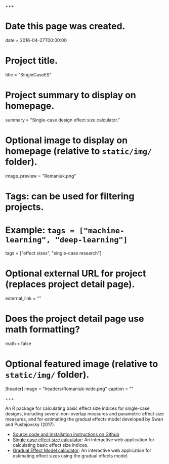 +++
# Date this page was created.
date = 2016-04-27T00:00:00

# Project title.
title = "SingleCaseES"

# Project summary to display on homepage.
summary = "Single-case design effect size calculator."

# Optional image to display on homepage (relative to `static/img/` folder).
image_preview = "Romaniuk.png"

# Tags: can be used for filtering projects.
# Example: `tags = ["machine-learning", "deep-learning"]`
tags = ["effect sizes", "single-case research"]

# Optional external URL for project (replaces project detail page).
external_link = ""

# Does the project detail page use math formatting?
math = false

# Optional featured image (relative to `static/img/` folder).
[header]
image = "headers/Romaniuk-wide.png"
caption = ""

+++

An R package for calculating basic effect size indices for single-case designs, including several non-overlap measures and parametric effect size measures, and for estimating the gradual effects model developed by Swan and Pustejovsky (2017).

- [Source code and installation instructions on Github](https://github.com/jepusto/SingleCaseES)
- [Single case effect size calculator](https://jepusto.shinyapps.io/SCD-effect-sizes/): An interactive web application for calculating basic effect size indices.
- [Gradual Effect Model calculator](https://jepusto.shinyapps.io/gem-scd/): An interactive web application for estimating effect sizes using the gradual effects model.

